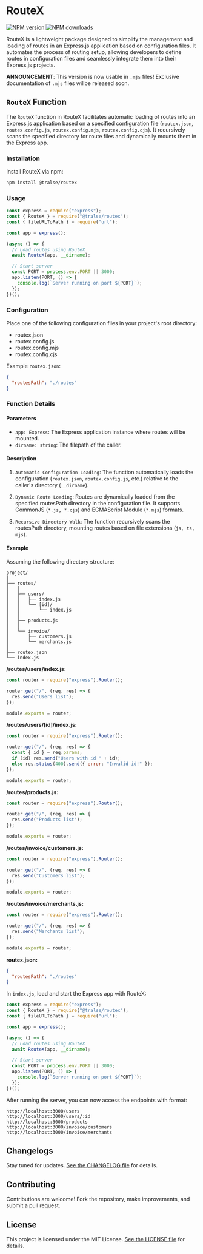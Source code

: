 # RouteX

<span class="badge-npmversion"><a href="https://npmjs.org/package/@tralse/routex" title="View this project on NPM"><img src="https://img.shields.io/npm/v/%40tralse%2Froutex" alt="NPM version" /></a></span>
<span class="badge-npmdownloads"><a href="https://npmjs.org/package/pg" title="View this project on NPM"><img src="https://img.shields.io/npm/dm/%40tralse%2Froutex.svg" alt="NPM downloads" /></a></span>

RouteX is a lightweight package designed to simplify the management and loading of routes in an Express.js application based on configuration files. It automates the process of routing setup, allowing developers to define routes in configuration files and seamlessly integrate them into their Express.js projects.

**ANNOUNCEMENT**: This version is now usable in `.mjs` files! Exclusive documentation of `.mjs` files willbe released soon.

## `RouteX` Function

The `RouteX` function in RouteX facilitates automatic loading of routes into an Express.js application based on a specified configuration file (`routex.json`, `routex.config.js`, `routex.config.mjs`, `routex.config.cjs`). It recursively scans the specified directory for route files and dynamically mounts them in the Express app.

### Installation

Install RouteX via npm:

```bash
npm install @tralse/routex
```

### Usage

```javascript
const express = require("express");
const { RouteX } = require("@tralse/routex");
const { fileURLToPath } = require("url");

const app = express();

(async () => {
  // Load routes using RouteX
  await RouteX(app, __dirname);

  // Start server
  const PORT = process.env.PORT || 3000;
  app.listen(PORT, () => {
    console.log(`Server running on port ${PORT}`);
  });
})();
```

### Configuration

Place one of the following configuration files in your project's root directory:

- routex.json
- routex.config.js
- routex.config.mjs
- routex.config.cjs

Example `routex.json`:

```json
{
  "routesPath": "./routes"
}
```

### Function Details

#### Parameters

- `app: Express`: The Express application instance where routes will be mounted.
- `dirname: string`: The filepath of the caller.

#### Description

1. `Automatic Configuration Loading`: The function automatically loads the configuration (`routex.json`, `routex.config.js`, etc.) relative to the caller's directory (`__dirname`).

2. `Dynamic Route Loading`: Routes are dynamically loaded from the specified routesPath directory in the configuration file. It supports CommonJS (`*.js, *.cjs`) and ECMAScript Module (`*.mjs`) formats.

3. `Recursive Directory Walk`: The function recursively scans the routesPath directory, mounting routes based on file extensions (`js, ts, mjs`).

#### Example

Assuming the following directory structure:

```text
project/
│
├── routes/
│   │
│   ├── users/
│   │   ├── index.js
│   │   └── [id]/
│   │       └── index.js
│   │
│   ├── products.js
│   │
│   └── invoice/
│       ├── customers.js
│       └── merchants.js
│
├── routex.json
└── index.js
```

**/routes/users/index.js:**

```javascript
const router = require("express").Router();

router.get("/", (req, res) => {
  res.send("Users list");
});

module.exports = router;
```

**/routes/users/\[id\]/index.js:**

```javascript
const router = require("express").Router();

router.get("/", (req, res) => {
  const { id } = req.params;
  if (id) res.send("Users with id " + id);
  else res.status(400).send({ error: "Invalid id!" });
});

module.exports = router;
```

**/routes/products.js:**

```javascript
const router = require("express").Router();

router.get("/", (req, res) => {
  res.send("Products list");
});

module.exports = router;
```

**/routes/invoice/customers.js:**

```javascript
const router = require("express").Router();

router.get("/", (req, res) => {
  res.send("Customers list");
});

module.exports = router;
```

**/routes/invoice/merchants.js:**

```javascript
const router = require("express").Router();

router.get("/", (req, res) => {
  res.send("Merchants list");
});

module.exports = router;
```

**routex.json:**

```json
{
  "routesPath": "./routes"
}
```

In `index.js`, load and start the Express app with RouteX:

```javascript
const express = require("express");
const { RouteX } = require("@tralse/routex");
const { fileURLToPath } = require("url");

const app = express();

(async () => {
  // Load routes using RouteX
  await RouteX(app, __dirname);

  // Start server
  const PORT = process.env.PORT || 3000;
  app.listen(PORT, () => {
    console.log(`Server running on port ${PORT}`);
  });
})();
```

After running the server, you can now access the endpoints with format:

```text
http://localhost:3000/users
http://localhost:3000/users/:id
http://localhost:3000/products
http://localhost:3000/invoice/customers
http://localhost:3000/invoice/merchants
```

## Changelogs

Stay tuned for updates. [See the CHANGELOG file](./CHANGELOG.md) for details.

## Contributing

Contributions are welcome! Fork the repository, make improvements, and submit a pull request.

## License

This project is licensed under the MIT License. [See the LICENSE file](./LICENSE) for details.
